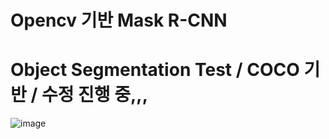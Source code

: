 # Opencv 기반 Mask R-CNN
# Object Segmentation Test / COCO 기반 / 수정 진행 중,,,

![image](https://user-images.githubusercontent.com/90014998/160544464-b95b84fa-0d19-4499-ae3c-6ff1cd6978ab.png)
